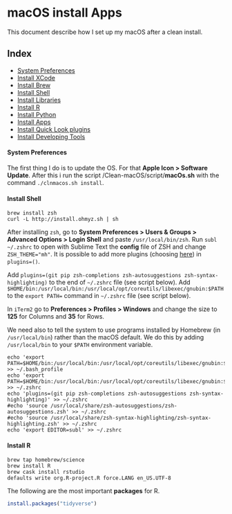 # macOS install Apps

This document describe how I set up my macOS after a clean install.

## Index

* [System Preferences](#system-preferences)
* [Install XCode](#install-xcode)
* [Install Brew](#install-brew)
* [Install Shell](#install-shell)
* [Install Libraries](#install-libraries)
* [Install R](#install-r)
* [Install Python](#install-python)
* [Install Apps](#install-apps)
* [Install Quick Look plugins](#install-quick-look-plugins)
* [Install Developing Tools](#install-developing-tools)

#### System Preferences

The first thing I do is to update the OS. For that __Apple Icon > Software Update__. 
After this i run the script /Clean-macOS/script/__macOs.sh__ with the command `./clnmacos.sh install`.

#### Install Shell

```
brew install zsh
curl -L http://install.ohmyz.sh | sh
```

After installing `zsh`, go to __System Preferences > Users & Groups > Advanced Options > Login Shell__ and paste `/usr/local/bin/zsh`.
Run `subl ~/.zshrc` to open with Sublime Text the __config__ file of ZSH and change `ZSH_THEME="mh"`. It is possible to add more plugins (choosing [here](https://github.com/robbyrussell/oh-my-zsh/tree/master/plugins)) in `plugins=()`.

Add `plugins=(git pip zsh-completions zsh-autosuggestions zsh-syntax-highlighting)` to the end of `~/.zshrc` file (see script below).
Add `$HOME/bin:/usr/local/bin:/usr/local/opt/coreutils/libexec/gnubin:$PATH` to the `export PATH=` command in `~/.zshrc` file (see script below).

In `iTerm2` go to __Preferences > Profiles > Windows__ and change the size to __125__ for Columns and __35__ for Rows.

We need also to tell the system to use programs installed by Homebrew (in `/usr/local/bin`) rather than the macOS default. We do this by adding `/usr/local/bin` to your `$PATH` environment variable.

```
echo 'export PATH=$HOME/bin:/usr/local/bin:/usr/local/opt/coreutils/libexec/gnubin:$PATH' >> ~/.bash_profile
echo 'export PATH=$HOME/bin:/usr/local/bin:/usr/local/opt/coreutils/libexec/gnubin:$PATH' >> ~/.zshrc
echo 'plugins=(git pip zsh-completions zsh-autosuggestions zsh-syntax-highlighting)' >> ~/.zshrc
#echo 'source /usr/local/share/zsh-autosuggestions/zsh-autosuggestions.zsh' >> ~/.zshrc
#echo 'source /usr/local/share/zsh-syntax-highlighting/zsh-syntax-highlighting.zsh' >> ~/.zshrc
echo 'export EDITOR=subl' >> ~/.zshrc
```

#### Install R

```
brew tap homebrew/science
brew install R
brew cask install rstudio
defaults write org.R-project.R force.LANG en_US.UTF-8
```

The following are the most important __packages__ for R.

```r
install.packages("tidyverse")
```